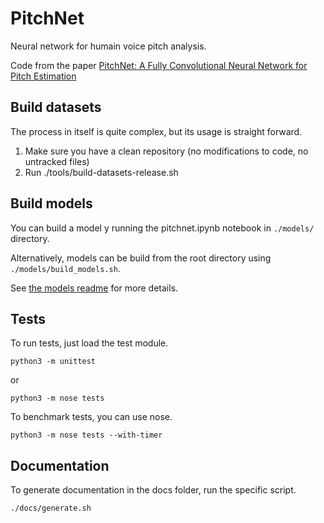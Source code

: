 # PitchNet
Neural network for humain voice pitch analysis.

Code from the paper [PitchNet: A Fully Convolutional Neural Network for Pitch Estimation](https://arxiv.org/abs/2308.07170)

## Build datasets

The process in itself is quite complex, but its usage is straight forward.

1) Make sure you have a clean repository (no modifications to code, no untracked files)
2) Run ./tools/build-datasets-release.sh

## Build models

You can build a model  y running the pitchnet.ipynb notebook in `./models/` directory.

Alternatively, models can be build from the root directory using `./models/build_models.sh`.

See [the models readme](./models/README.md) for more details.

## Tests
To run tests, just load the test module.
```
python3 -m unittest
```
or
```
python3 -m nose tests
```

To benchmark tests, you can use nose.
```
python3 -m nose tests --with-timer
```

## Documentation
To generate documentation in the docs folder,
run the specific script.
```
./docs/generate.sh
```
